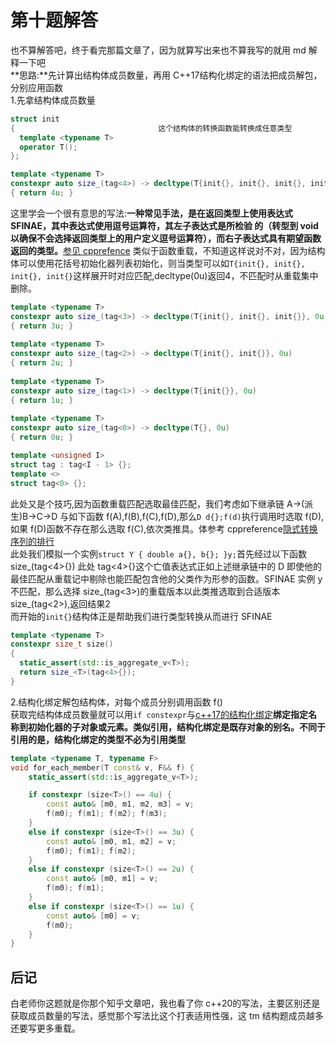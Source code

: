 # 第十题解答

也不算解答吧，终于看完那篇文章了，因为就算写出来也不算我写的就用 md 解释一下吧\
\*\*思路:\*\*先计算出结构体成员数量，再用 C++17结构化绑定的语法把成员解包，分别应用函数\
1.先拿结构体成员数量

``` c++
struct init
{                                这个结构体的转换函数能转换成任意类型
  template <typename T>
  operator T(); 
};  

template <typename T>
constexpr auto size_(tag<4>) -> decltype(T{init{}, init{}, init{}, init{}}, 0u) 
{ return 4u; }  
```

这里学会一个很有意思的写法:**一种常见手法，是在返回类型上使用表达式 SFINAE，其中表达式使用逗号运算符，其左子表达式是所检验 的（转型到 void 以确保不会选择返回类型上的用户定义逗号运算符），而右子表达式具有期望函数返回的类型。**[参见 cpprefence](https://zh.cppreference.com/w/cpp/language/sfinae)
类似于函数重载，不知道这样说对不对，因为结构体可以使用花括号初始化器列表初始化，则当类型可以如`T{init{}, init{}, init{}, init{}`这样展开时对应匹配,decltype(0u)返回4，不匹配时从重载集中删除。

``` c++
template <typename T>
constexpr auto size_(tag<3>) -> decltype(T{init{}, init{}, init{}}, 0u)
{ return 3u; }
 
template <typename T>
constexpr auto size_(tag<2>) -> decltype(T{init{}, init{}}, 0u)
{ return 2u; }
 
template <typename T>
constexpr auto size_(tag<1>) -> decltype(T{init{}}, 0u)
{ return 1u; }
 
template <typename T>
constexpr auto size_(tag<0>) -> decltype(T{}, 0u)
{ return 0u; }

template <unsigned I>
struct tag : tag<I - 1> {};   
template <>
struct tag<0> {}; 
```

此处又是个技巧,因为函数重载匹配选取最佳匹配，我们考虑如下继承链 A-\>(派生)B-\>C-\>D 与如下函数 f(A),f(B),f(C),f(D),那么`D d{};f(d)`执行调用时选取 f(D),如果 f(D)函数不存在那么选取 f(C),依次类推具。体参考 cppreference[隐式转换序列的排行](https://zh.cppreference.com/w/cpp/language/overload_resolution)\
此处我们模拟一个实例`struct Y { double a{}, b{}; }y;`首先经过以下函数 size\_(tag\<4\>{})
此处 tag\<4\>{}这个亡值表达式正如上述继承链中的 D 即使他的最佳匹配从重载记中剔除也能匹配包含他的父类作为形参的函数。SFINAE 实例 y 不匹配，那么选择 size\_(tag\<3\>)的重载版本以此类推选取到合适版本 size\_(tag\<2\>),返回结果2\
而开始的`init{}`结构体正是帮助我们进行类型转换从而进行 SFINAE

``` c++
template <typename T>
constexpr size_t size() 
{ 
  static_assert(std::is_aggregate_v<T>);
  return size_<T>(tag<4>{});
}
```

2.结构化绑定解包结构体，对每个成员分别调用函数 f()\
获取完结构体成员数量就可以用`if constexpr`与[c++17的结构化绑定](https://zh.cppreference.com/w/cpp/language/structured_binding)**绑定指定名称到初始化器的子对象或元素。类似引用，结构化绑定是既存对象的别名。不同于引用的是，结构化绑定的类型不必为引用类型**

``` c++
template <typename T, typename F>
void for_each_member(T const& v, F&& f) {
    static_assert(std::is_aggregate_v<T>);

    if constexpr (size<T>() == 4u) {
        const auto& [m0, m1, m2, m3] = v;
        f(m0); f(m1); f(m2); f(m3);
    }
    else if constexpr (size<T>() == 3u) {
        const auto& [m0, m1, m2] = v;
        f(m0); f(m1); f(m2);
    }
    else if constexpr (size<T>() == 2u) {
        const auto& [m0, m1] = v;
        f(m0); f(m1);
    }
    else if constexpr (size<T>() == 1u) {
        const auto& [m0] = v;
        f(m0);
    }
}
```

## 后记

白老师你这题就是你那个知乎文章吧，我也看了你 c++20的写法，主要区别还是获取成员数量的写法，感觉那个写法比这个打表适用性强，这 tm 结构题成员越多还要写更多重载。
